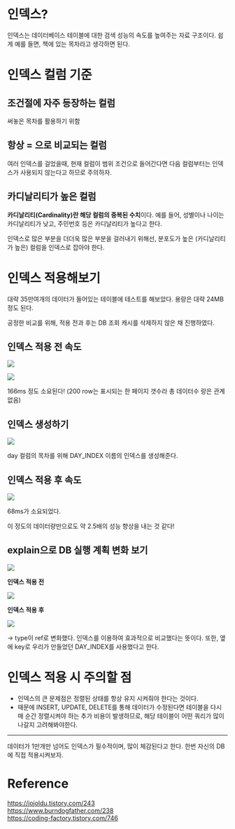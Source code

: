 # 인덱스?
인덱스는 데이터베이스 테이블에 대한 검색 성능의 속도를 높여주는 자료 구조이다. 쉽게 예를 들면, 책에 있는 목차라고 생각하면 된다.

# 인덱스 컬럼 기준
## 조건절에 자주 등장하는 컬럼
써놓은 목차를 활용하기 위함

## 항상 = 으로 비교되는 컬럼
여러 인덱스를 걸었을때, 현재 컬럼이 범위 조건으로 들어간다면 다음 컬럼부터는 인덱스가 사용되지 않는다고 하므로 주의하자.

## 카디날리티가 높은 컬럼
**카디날리티(Cardinality)란 해당 컬럼의 중복된 수치**이다. 예를 들어, 성별이나 나이는 카디날리티가 낮고, 주민번호 등은 카디날리티가 높다고 한다.

인덱스로 많은 부분을 더더욱 많은 부분을 걸러내기 위해선, 분포도가 높은 (카디날리티가 높은) 컬럼을 인덱스로 잡아야 한다.


# 인덱스 적용해보기
대략 35만여개의 데이터가 들어있는 테이블에 테스트를 해보았다. 용량은 대략  24MB정도 된다.

공정한 비교를 위해, 적용 전과 후는 DB 조회 캐시를 삭제하지 않은 채 진행하였다.

## 인덱스 적용 전 속도
![](https://velog.velcdn.com/images/jun-k0/post/28e6ce07-cded-47f2-ab45-9d1fc7995218/image.png)

![](https://velog.velcdn.com/images/jun-k0/post/843a8d0e-88a9-45f8-b94d-66a3ebacef6d/image.png)

166ms 정도 소요된다! (200 row는 표시되는 한 페이지 갯수라 총 데이터수 랑은 관계없음)

## 인덱스 생성하기
![](https://velog.velcdn.com/images/jun-k0/post/bb7e074a-22e1-413e-8fa8-f9385251384c/image.png)

day 컬럼의 목차를 위해 DAY_INDEX 이름의 인덱스를 생성해준다.

## 인덱스 적용 후 속도
![](https://velog.velcdn.com/images/jun-k0/post/153656f6-b2d0-4e67-a888-50f1d0bf7cc5/image.png)

68ms가 소요되었다.

이 정도의 데이터량만으로도 약 2.5배의 성능 향상을 내는 것 같다!

## explain으로 DB 실행 계획 변화 보기

![](https://velog.velcdn.com/images/jun-k0/post/5a4466d7-82e4-4706-9d7a-0392194245af/image.png)

**인덱스 적용 전**

![](https://velog.velcdn.com/images/jun-k0/post/2bc0685e-a49f-4b29-aa88-1f17ab6379bf/image.png)

**인덱스 적용 후**

![](https://velog.velcdn.com/images/jun-k0/post/dbee6e78-ba30-4405-b764-238facd1e13b/image.png)

-> type이 ref로 변화했다. 인덱스를 이용하여 효과적으로 비교했다는 뜻이다. 또한, 옆에 key로 우리가 만들었던 DAY_INDEX를 사용했다고 한다.

# 인덱스 적용 시 주의할 점
- 인덱스의 큰 문제점은 정렬된 상태를 항상 유지 시켜줘야 한다는 것이다. 
- 때문에 INSERT, UPDATE, DELETE를 통해 데이터가 수정된다면 테이블을 다시 매 순간 정렬시켜야 하는 추가 비용이 발생하므로, 해당 테이블이 어떤 쿼리가 많이 나갈지 고려해봐야한다.

---

데이터가 1만개만 넘어도 인덱스가 필수적이며, 많이 체감된다고 한다. 한번 자신의 DB에 직접 적용시켜보자.

# Reference
https://jojoldu.tistory.com/243  
https://www.burndogfather.com/238  
https://coding-factory.tistory.com/746  
